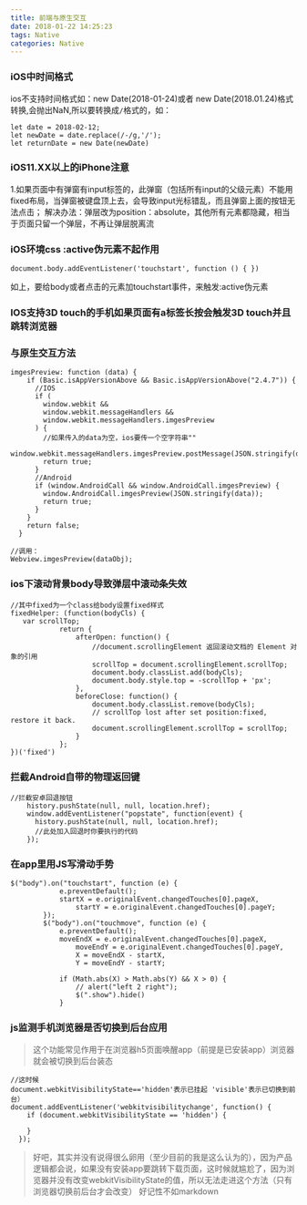 ```yaml
---
title: 前端与原生交互
date: 2018-01-22 14:25:23
tags: Native
categories: Native
---
```


### iOS中时间格式
ios不支持时间格式如：new Date(2018-01-24)或者 new Date(2018.01.24)格式转换,会抛出NaN,所以要转换成`/`格式的，如：
```
let date = 2018-02-12;
let newDate = date.replace(/-/g,'/');
let returnDate = new Date(newDate)
```

### iOS11.XX以上的iPhone注意
1.如果页面中有弹窗有input标签的，此弹窗（包括所有input的父级元素）不能用fixed布局，当弹窗被键盘顶上去，会导致input光标错乱，而且弹窗上面的按钮无法点击；
解决办法：弹层改为position：absolute，其他所有元素都隐藏，相当于页面只留一个弹层，不再让弹层脱离流

### iOS环境css :active伪元素不起作用
```
document.body.addEventListener('touchstart', function () { })
```
如上，要给body或者点击的元素加touchstart事件，来触发:active伪元素

### IOS支持3D touch的手机如果页面有a标签长按会触发3D touch并且跳转浏览器

### 与原生交互方法
```
imgesPreview: function (data) {
    if (Basic.isAppVersionAbove && Basic.isAppVersionAbove("2.4.7")) {
      //IOS
      if (
        window.webkit &&
        window.webkit.messageHandlers &&
        window.webkit.messageHandlers.imgesPreview
      ) {
		//如果传入的data为空，ios要传一个空字符串""
        window.webkit.messageHandlers.imgesPreview.postMessage(JSON.stringify(data));
        return true;
      }
      //Android
      if (window.AndroidCall && window.AndroidCall.imgesPreview) {
        window.AndroidCall.imgesPreview(JSON.stringify(data));
        return true;
      }
    }
    return false;
  }

//调用：
Webview.imgesPreview(dataObj);
```

### ios下滚动背景body导致弹层中滚动条失效
```
//其中fixed为一个class给body设置fixed样式
fixedHelper: (function(bodyCls) {
   var scrollTop;
            return {
                afterOpen: function() {
					//document.scrollingElement 返回滚动文档的 Element 对象的引用
                    scrollTop = document.scrollingElement.scrollTop;
                    document.body.classList.add(bodyCls);
                    document.body.style.top = -scrollTop + 'px';
                },
                beforeClose: function() {
                    document.body.classList.remove(bodyCls);
                    // scrollTop lost after set position:fixed, restore it back.
                    document.scrollingElement.scrollTop = scrollTop;
                }
            };         
})('fixed')
```

### 拦截Android自带的物理返回键
```
//拦截安卓回退按钮
    history.pushState(null, null, location.href);
    window.addEventListener("popstate", function(event) {
      history.pushState(null, null, location.href);
      //此处加入回退时你要执行的代码
    });
```
### 在app里用JS写滑动手势
```
$("body").on("touchstart", function (e) {
            e.preventDefault();
            startX = e.originalEvent.changedTouches[0].pageX,
                startY = e.originalEvent.changedTouches[0].pageY;
        });
        $("body").on("touchmove", function (e) {
            e.preventDefault();
            moveEndX = e.originalEvent.changedTouches[0].pageX,
                moveEndY = e.originalEvent.changedTouches[0].pageY,
                X = moveEndX - startX,
                Y = moveEndY - startY;

            if (Math.abs(X) > Math.abs(Y) && X > 0) {
                // alert("left 2 right");
                $(".show").hide()
            }
```

### js监测手机浏览器是否切换到后台应用
> 这个功能常见作用于在浏览器h5页面唤醒app（前提是已安装app）浏览器就会被切换到后台装态
```
//这时候
document.webkitVisibilityState=='hidden'表示已挂起 'visible'表示已切换到前台）
document.addEventListener('webkitvisibilitychange', function() {
    if (document.webkitVisibilityState == 'hidden') {

    }
  });
```
> 好吧，其实并没有说得很么卵用（至少目前的我是这么认为的），因为产品逻辑都会说，如果没有安装app要跳转下载页面，这时候就尴尬了，因为浏览器并没有改变webkitVisibilityState的值，所以无法走进这个方法（只有浏览器切换前后台才会改变）
> 好记性不如markdown